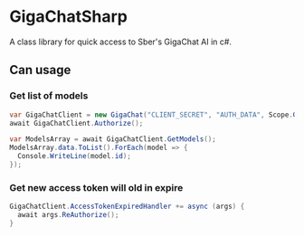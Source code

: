 # GigaChatSharp

A class library for quick access to Sber's GigaChat AI in c#.

## Can usage

### Get list of models
```csharp
var GigaChatClient = new GigaChat("CLIENT_SECRET", "AUTH_DATA", Scope.GIGACHAT_API_PERS)
await GigaChatClient.Authorize();

var ModelsArray = await GigaChatClient.GetModels();
ModelsArray.data.ToList().ForEach(model => {
  Console.WriteLine(model.id);
});
```

### Get new access token will old in expire
```csharp
GigaChatClient.AccessTokenExpiredHandler += async (args) {
  await args.ReAuthorize();
}
```

